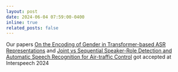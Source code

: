 ```yaml
---
layout: post
date: 2024-06-04 07:59:00-0400
inline: true
related_posts: false
---
```


Our papers [On the Encoding of Gender in Transformer\-based ASR Representations](https://arxiv.org/abs/2406.09855) and [Joint vs Sequential Speaker\-Role Detection and Automatic Speech Recognition for Air\-traffic Control](https://arxiv.org/abs/2406.13842) got accepted at Interspeech 2024
